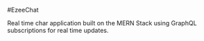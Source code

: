 #EzeeChat

Real time char application built on the MERN Stack using GraphQL subscriptions for real time updates. 